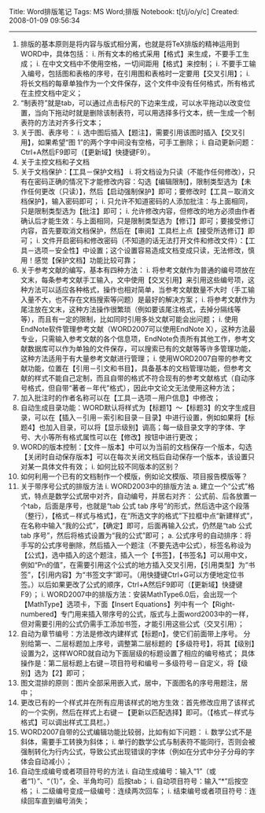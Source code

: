 Title: Word排版笔记
Tags: MS Word;排版
Notebook: t[t/j/o/y/c]
Created: 2008-01-09 09:56:34

------

1. 排版的基本原则是将内容与版式相分离，也就是将TeX排版的精神运用到WORD中，具体包括： 
 i. 所有文本的格式采用【格式】来生成，不要手工生成； 
 i. 在中文文档中不使用空格，一切间距用【格式】来控制； 
 i. 不要手工输入编号，包括图和表格的序号，在引用图和表格时一定要用【交叉引用】； 
 i. 将长文档的每章单独作为一个文件保存，这个文件中没有任何格式，所有格式在主控文档中定义； 
1. “制表符”就是tab，可以通过点击标尺的下边来生成，可以水平拖动以改变位置，当向下拖动时就是删除该制表符，可以用选择多行文本，统一生成一个制表符的方法对齐多行文本； 
1. 关于图、表序号： 
 i. 选中图后插入【题注】，需要引用该图时插入【交叉引用】，如果希望“图 1”的两个字中间没有空格，可手工删除； 
 i. 自动更新问题：Ctrl+A然后F9即可（【更新域】快捷键F9）。 
1. 关于主控文档和子文档 
1. 关于文档保护：【工具－保护文档】 
 i. 将文档设为只读（不能作任何修改），只有在密码正确的情况下才能修改内容：勾选【编辑限制】，限制类型选为【未作任何更改（只读）】，然后【启动强制保护】即可；要修改时【工具－取消文档保护】，输入密码即可； 
 i. 只允许不知道密码的人添加批注：与上面相同，只是限制类型选为【批注】即可； 
 i. 允许修改内容，但修改的地方必须由作者确认后才能生效：与上面相同，只是限制类型选为【修订】即可；要接受修订内容，首先要取消文档保护，然后在【审阅】工具栏上点【接受所选修订】即可； 
 i. 文件开启密码和修改密码（不知道的话无法打开文件和修改文件）：【工具－选项－安全性】中设置；这个设置容易造成文档变成只读，无法修改，慎用！感觉【保护文档】功能比较可靠； 
1. 关于参考文献的编写，基本有四种方法： 
 i. 将参考文献作为普通的编号项放在文末，每条参考文献手工输入，文中使用【交叉引用】来引用这些编号项，这种方法可以适应各种格式，操作也相对简单，当参考文献数量不大时（手工输入量不大，也不存在文档搜索等问题）是最好的解决方案； 
 i. 将参考文献作为尾注放在文末，这种方法操作很繁琐（例如要该尾注格式，去掉分隔线等等），而且有一定的限制，比如同时引用多处文献可能会出问题； 
 i. 使用EndNote软件管理参考文献（WORD2007可以使用EndNote X），这种方法最专业，只需输入参考文献的各个信息项，EndNote负责所有其他工作，参考文献数据库可以作为单独的文件保存，可以搜索已有的文献等等许多管理功能，这种方法适用于有大量参考文献进行管理； 
 i. 使用WORD2007自带的参考文献功能，位置在【引用－引文和书目】，具备基本的文档管理功能，但参考文献的样式不能自己定制，而且自带的格式不符合现有的参考文献格式（自动序号格式，但自带“著者－年代”格式），因此中文论文无法使用这种方法； 
1. 加入批注时的作者名称可以在【工具－选项－用户信息】中修改； 
1. 自动生成目录功能：WORD默认将样式为【标题1】～【标题3】的文字生成目录，可以在【插入－引用－索引和目录－目录】中进行设置，例如如果将【标题4】也加入目录，可以将【显示级别】调高；每一级目录文字的字体、字号、大小等所有格式属性可以在【修改】按钮中进行更改； 
1. WORD的版本控制：【文件－版本】中可以为当前的文档保存一个版本，勾选【关闭时自动保存版本】可以在每次关闭文档后自动保存一个版本，该设置只对某一具体文件有效； 
 i. 如何比较不同版本的区别？ 
1. 如何利用一个已有的文档制作一个模版，例如论文模版、项目报告模版等？ 
1. 关于带序号公式的排版方法 
 i. WORD2003中的排版方法 
  a. 建立一个“公式”格式，特点是数学公式居中对齐，自动编号，并居右对齐： 
   公式前、后各放置一个tab，后面是序号，也就是“tab 公式 tab 序号”的形式，然后选中这个段落（整行），【格式－样式与格式】，在“所选文字的格式”下拉框中点“新建样式”，在名称中输入“我的公式”，【确定】即可，后面再输入公式，仍然是“tab 公式 tab 序号”，然后将格式设置为“我的公式”即可； 
  a. 公式序号的自动排序：将手写的公式序号删除，然后插入一个题注（不要先选中公式），标签名称设为【公式】，选中插入的这个题注，插入一个【书签】，【书签名】可以用中文，例如“Pn的值”，在需要引用这个公式的地方插入交叉引用，【引用类型】为“书签”，【引用内容】为“书签文字”即可。（用快捷键Ctrl+G可以方便地定位书签。）以后如果更改了公式的顺序，Ctrl+A然后F9即可（【更新域】快捷键F9）； 
 i. WORD2007中的排版方法：安装MathType6.0后，会出现一个【MathType】选项卡，下面【Insert Equations】列中有一个【Right-numbered】专门用来插入带序号的公式，版式与上面word2003中的一样，但对需要引用的公式仍需手工添加书签，才能引用这些公式（交叉引用）； 
1. 自动为章节编号：方法是修改内建样式【标题n】，使它们前面带上序号。 
 分别给第一、二层标题加上序号，调整第二层标题的【多级符号】，将其【级别】设置为2，这样WORD就自动为下面层级的标题设置了相应的编号格式； 
 具体操作是：第二层标题上右键－项目符号和编号－多级符号－自定义，将【级别】选为【2】即可； 
1. 图文混排的原则：图片全部采用嵌入式，居中，下面图名的序号用题注，居中； 
1. 更改已有的一个样式并在所有应用该样式的地方生效：首先修改应用了该样式的一个实例，然后在样式上右键－【更新以匹配选择】即可。（【格式－样式与格式】可以调出样式工具栏。） 
1. WORD2007自带的公式编辑功能比较弱，比如有如下问题： 
 i. 数学公式不是斜体，需要手工转换为斜体； 
 i. 单行的数学公式与制表符不能同行，否则会被强制转化为行内公式，导致公式出现错误的字体（例如在分式中分子分母的字体会自动减小）； 
1. 自动生成编号或者项目符号的方法 
 i. 自动生成编号：输入“1”（或者“1）”、“（1）”，全、半角均可）后按tab； 
 i. 自动项目符号：输入“*”后按空格； 
 i. 二级编号变成一级编号：连续两次回车； 
 i. 结束编号或者项目符号：连续回车直到编号消失；